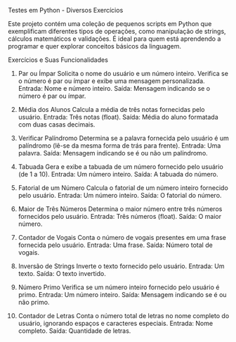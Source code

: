 Testes em Python - Diversos Exercícios

Este projeto contém uma coleção de pequenos scripts em Python que exemplificam diferentes tipos de operações, como manipulação de strings, cálculos matemáticos e validações. 
É ideal para quem está aprendendo a programar e quer explorar conceitos básicos da linguagem.

Exercícios e Suas Funcionalidades

1. Par ou Ímpar
Solicita o nome do usuário e um número inteiro.
Verifica se o número é par ou ímpar e exibe uma mensagem personalizada.
Entrada: Nome e número inteiro.
Saída: Mensagem indicando se o número é par ou ímpar.

2. Média dos Alunos
Calcula a média de três notas fornecidas pelo usuário.
Entrada: Três notas (float).
Saída: Média do aluno formatada com duas casas decimais.

3. Verificar Palíndromo
Determina se a palavra fornecida pelo usuário é um palíndromo (lê-se da mesma forma de trás para frente).
Entrada: Uma palavra.
Saída: Mensagem indicando se é ou não um palíndromo.

4. Tabuada
Gera e exibe a tabuada de um número fornecido pelo usuário (de 1 a 10).
Entrada: Um número inteiro.
Saída: A tabuada do número.

5. Fatorial de um Número
Calcula o fatorial de um número inteiro fornecido pelo usuário.
Entrada: Um número inteiro.
Saída: O fatorial do número.

6. Maior de Três Números
Determina o maior número entre três números fornecidos pelo usuário.
Entrada: Três números (float).
Saída: O maior número.

7. Contador de Vogais
Conta o número de vogais presentes em uma frase fornecida pelo usuário.
Entrada: Uma frase.
Saída: Número total de vogais.

8. Inversão de Strings
Inverte o texto fornecido pelo usuário.
Entrada: Um texto.
Saída: O texto invertido.

9. Número Primo
Verifica se um número inteiro fornecido pelo usuário é primo.
Entrada: Um número inteiro.
Saída: Mensagem indicando se é ou não primo.

10. Contador de Letras
Conta o número total de letras no nome completo do usuário, ignorando espaços e caracteres especiais.
Entrada: Nome completo.
Saída: Quantidade de letras.
